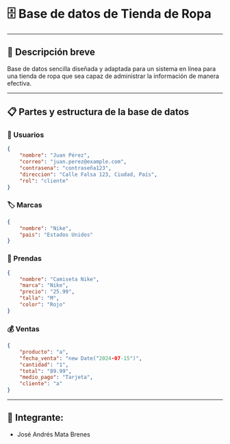 # 🗄️ Base de datos de Tienda de Ropa

***

## 📝 Descripción breve

Base de datos sencilla diseñada y adaptada para un sistema en línea para una tienda de ropa que sea capaz de administrar la información de manera efectiva.

***

## 📋 Partes y estructura de la base de datos

### 👥 Usuarios

```json
{
    "nombre": "Juan Pérez",
    "correo": "juan.perez@example.com",
    "contrasena": "contraseña123",
    "direccion": "Calle Falsa 123, Ciudad, País",
    "rol": "cliente"
}
```

### 🏷️ Marcas

```json
{
    "nombre": "Nike",
    "pais": "Estados Unidos"
}
```

### 👚 Prendas

```json
{
    "nombre": "Camiseta Nike",
    "marca": "Nike",
    "precio": "25.99",
    "talla": "M",
    "color": "Rojo"
}
```

### 💰 Ventas

```json
{
    "producto": "a",
    "fecha_venta": "new Date("2024-07-15")",
    "cantidad": "1",
    "total": "89.99",
    "medio_pago": "Tarjeta",
    "cliente": "a"
}
```

***

## 👤 Integrante:
- José Andrés Mata Brenes